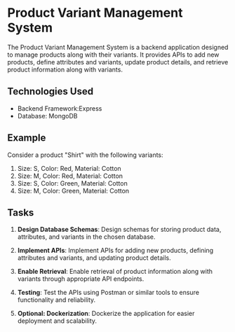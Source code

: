 # Product Variant Management System

The Product Variant Management System is a backend application designed to manage products along with their variants. It provides APIs to add new products, define attributes and variants, update product details, and retrieve product information along with variants.

## Technologies Used

- Backend Framework:Express
- Database: MongoDB

## Example

Consider a product "Shirt" with the following variants:

1. Size: S, Color: Red, Material: Cotton
2. Size: M, Color: Red, Material: Cotton
3. Size: S, Color: Green, Material: Cotton
4. Size: M, Color: Green, Material: Cotton

## Tasks

1. **Design Database Schemas**: Design schemas for storing product data, attributes, and variants in the chosen database.

2. **Implement APIs**: Implement APIs for adding new products, defining attributes and variants, and updating product details.

3. **Enable Retrieval**: Enable retrieval of product information along with variants through appropriate API endpoints.

4. **Testing**: Test the APIs using Postman or similar tools to ensure functionality and reliability.

5. **Optional: Dockerization**: Dockerize the application for easier deployment and scalability.

